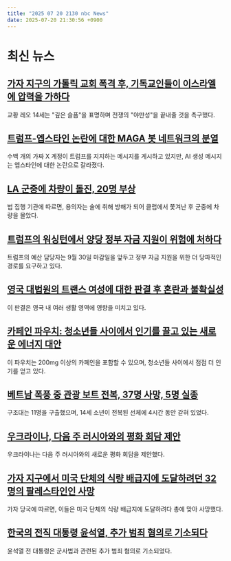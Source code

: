 ```yaml
---
title: "2025 07 20 2130 nbc News"
date: 2025-07-20 21:30:56 +0900
---
```


# 최신 뉴스

## [가자 지구의 가톨릭 교회 폭격 후, 기독교인들이 이스라엘에 압력을 가하다](https://www.nbcnews.com/world/middle-east/pope-leo-gaza-israeli-strike-catholic-church-rcna219738)  
교황 레오 14세는 "깊은 슬픔"을 표명하며 전쟁의 "야만성"을 끝내줄 것을 촉구했다.  

## [트럼프-엡스타인 논란에 대한 MAGA 봇 네트워크의 분열](https://www.nbcnews.com/tech/internet/maga-ai-bot-network-divided-trump-epstein-backlash-rcna219167)  
수백 개의 가짜 X 계정이 트럼프를 지지하는 메시지를 게시하고 있지만, AI 생성 메시지는 엡스타인에 대한 논란으로 갈라졌다.  

## [LA 군중에 차량이 돌진, 20명 부상](https://www.nbcnews.com/news/us-news/vehicle-drives-crowd-los-angeles-injuring-20-rcna219740)  
법 집행 기관에 따르면, 용의자는 술에 취해 방해가 되어 클럽에서 쫓겨난 후 군중에 차량을 몰았다.  

## [트럼프의 워싱턴에서 양당 정부 자금 지원이 위험에 처하다](https://www.nbcnews.com/politics/congress/bipartisan-government-funding-dying-trump-spending-cuts-shutdown-rcna219344)  
트럼프의 예산 담당자는 9월 30일 마감일을 앞두고 정부 자금 지원을 위한 더 당파적인 경로를 요구하고 있다.  

## [영국 대법원의 트랜스 여성에 대한 판결 후 혼란과 불확실성](https://www.nbcnews.com/world/united-kingdom/landmark-ruling-trans-women-uk-top-court-sparks-heartbreak-confusion-rcna210548)  
이 판결은 영국 내 여러 생활 영역에 영향을 미치고 있다.  

## [카페인 파우치: 청소년들 사이에서 인기를 끌고 있는 새로운 에너지 대안](https://www.nbcnews.com/health/health-news/caffeine-pouches-teens-zyn-energy-alternative-rcna217494)  
이 파우치는 200mg 이상의 카페인을 포함할 수 있으며, 청소년들 사이에서 점점 더 인기를 얻고 있다.  

## [베트남 폭풍 중 관광 보트 전복, 37명 사망, 5명 실종](https://www.nbcnews.com/world/asia/dead-missing-tourist-boat-capsizes-vietnam-storm-rcna219825)  
구조대는 11명을 구출했으며, 14세 소년이 전복된 선체에 4시간 동안 갇혀 있었다.  

## [우크라이나, 다음 주 러시아와의 평화 회담 제안](https://www.nbcnews.com/world/ukraine/ukraine-offers-russia-new-peace-talks-week-rcna219837)  
우크라이나는 다음 주 러시아와의 새로운 평화 회담을 제안했다.  

## [가자 지구에서 미국 단체의 식량 배급지에 도달하려던 32명의 팔레스타인인 사망](https://www.nbcnews.com/world/gaza/palestinians-shot-dead-food-aid-rcna219762)  
가자 당국에 따르면, 이들은 미국 단체의 식량 배급지에 도달하려다 총에 맞아 사망했다.  

## [한국의 전직 대통령 윤석열, 추가 범죄 혐의로 기소되다](https://www.nbcnews.com/world/south-korea/south-koreas-ousted-president-yoon-indicted-rcna219751)  
윤석열 전 대통령은 군사법과 관련된 추가 범죄 혐의로 기소되었다.